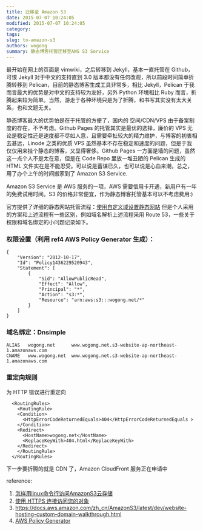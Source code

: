 ```yaml
---
title: 迁移至 Amazon S3 
date: 2015-07-07 10:24:05
modified: 2015-07-07 10:24:05
category: 
tags: 
slug: to-amazon-s3
authors: wogong
summary: 静态博客托管迁移至AWS S3 Service
---
```


最开始在网上的页面是 vimwiki，之后转移到 Jekyll，基本一直托管在 Github，可恨 Jekyll 对于中文的支持直到 3.0 版本都没有任何改观，所以前段时间简单折腾转移到 Pelican，目前的静态博客生成工具非常多，相比 Jekyll，Pelican 于我而言最大的优势是对中文的支持较为友好，另外 Python 环境相比 Ruby 而言，折腾起来较为简单。当然，游走于各种环境只是为了折腾，和书写其实没有太大关系，也和文题无关。

静态博客最大的优势怕是在于托管的方便了，国内的 空间/CDN/VPS 由于备案制度的存在，不予考虑。Github Pages 的托管其实是最优的选择，廉价的 VPS 无论是稳定性还是速度都不尽如人意，且需要牵扯较大的精力维护，与博客的初衷相去甚远，Linode 之类的优质 VPS 虽然基本不存在稳定和速度的问题，但是于我仅仅用来挂个静态的博客，又显得奢侈。Github Pages 一方面是墙的问题，虽然这一点个人不是太在意，但是在 Code Repo 里放一堆丑陋的 Pelican 生成的 HTML 文件实在是不能忍受。可以说是蓄谋已久，也可以说是心血来潮，总之，用了办个上午的时间搬家到了 Amazon S3 Service.

Amazon S3 Service 是 AWS 服务的一项，AWS 需要信用卡开通，新用户有一年的免费试用时间。S3 的价格非常便宜，作为静态博客托管基本可以不考虑费用:)

官方提供了详细的静态网站托管流程：[使用自定义域设置静态网站](https://docs.aws.amazon.com/zh_cn/AmazonS3/latest/dev/website-hosting-custom-domain-walkthrough.html)
但是个人采用的方案和上述流程有一些区别，例如域名解析上述流程采用  Route 53，一些关于权限和域名绑定的小问题记录如下。

### 权限设置（利用 ref4 AWS Policy Generator 生成）：

    {
	    "Version": "2012-10-17",
    	"Id": "Policy1436229520943",
	    "Statement": [
    		{
			    "Sid": "AllowPublicRead",
		    	"Effect": "Allow",
	    		"Principal": "*",
    			"Action": "s3:*",
			    "Resource": "arn:aws:s3:::wogong.net/*"
		    }
	    ]
    }

### 域名绑定：Dnsimple

    ALIAS   wogong.net      www.wogong.net.s3-website-ap-northeast-1.amazonaws.com
    CNAME   www.wogong.net  www.wogong.net.s3-website-ap-northeast-1.amazonaws.com

### 重定向规则
为 HTTP 错误进行重定向

      <RoutingRules>
        <RoutingRule>
        <Condition>
          <HttpErrorCodeReturnedEquals>404</HttpErrorCodeReturnedEquals >
        </Condition>
        <Redirect>
          <HostName>wogong.net</HostName>
          <ReplaceKeyWith>404.html</ReplaceKeyWith>
        </Redirect>
        </RoutingRule>
      </RoutingRules>


下一步要折腾的就是 CDN 了，Amazon CloudFront 服务正在申请中

reference:
1. [怎样用linux命令行访问AmazonS3云存储](http://www.geekfan.net/7935/)
2. [使用 HTTPS 连接访问您的对象](https://docs.aws.amazon.com/zh_cn/AmazonCloudFront/latest/DeveloperGuide/SecureConnections.html)
3. <https://docs.aws.amazon.com/zh_cn/AmazonS3/latest/dev/website-hosting-custom-domain-walkthrough.html> 
4. [AWS Policy Generator](http://awspolicygen.s3.amazonaws.com/policygen.html)

